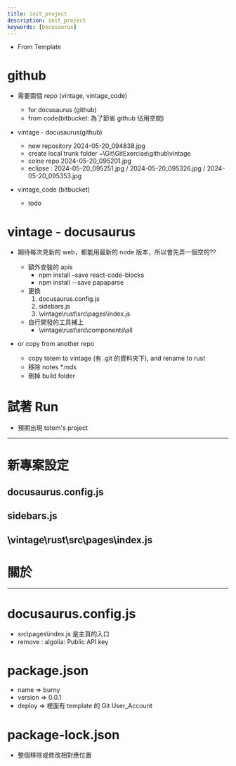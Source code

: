 ```yaml
---
title: init_project
description: init_project
keywords: [Docusaurus]
---
```


* From Template

# github 
* 需要兩個 repo (vintage, vintage_code)
    * for docusaurus (github)
    * from code(bitbucket: 為了節省 github 佔用空間)
    
* vintage - docusaurus(github)
    * new repository 2024-05-20_094838.jpg
    * create local trunk folder ~\Git\GitExercise\github\vintage
    * colne repo 2024-05-20_095201.jpg
    * eclipse : 2024-05-20_095251.jpg / 2024-05-20_095326.jpg / 2024-05-20_095353.jpg

* vintage_code (bitbucket)   
    * todo 






# vintage - docusaurus
* 期待每次見新的 web，都能用最新的 node 版本，所以會先弄一個空的??
    * 額外安裝的 apis
        * npm install –save react-code-blocks
        * npm install --save papaparse
    * 更換 
        1. docusaurus.config.js
        2. sidebars.js
        3. \vintage\rust\src\pages\index.js
    * 自行開發的工具補上
        *  \vintage\rust\src\components\all    
    
    
* or copy from another repo
    * copy totem to vintage (有 .git 的資料夾下), and rename to rust
    * 移除 notes *.mds
    * 刪掉 build folder
    

# 試著 Run 
* 預期出現 totem's project



<hr/>
 
# 新專案設定
## docusaurus.config.js
## sidebars.js
## \vintage\rust\src\pages\index.js




# 關於















<hr/>







# docusaurus.config.js
* src\pages\index.js 是主頁的入口
* remove : algolia: Public API key

# package.json
* name => burny
* version => 0.0.1
* deploy => 裡面有 template 的 Git User_Account

# package-lock.json
* 整個移除或修改相對應位置